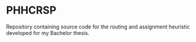 # PHHCRSP
Repository containing source code for the routing and assignment heuristic developed for my Bachelor thesis.
